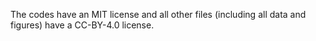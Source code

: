 The codes have an MIT license and all other files (including all data and figures) have a CC-BY-4.0 license.
